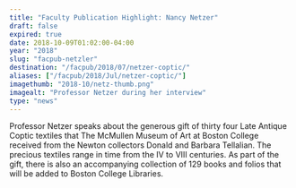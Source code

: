 ```yaml
---
title: "Faculty Publication Highlight: Nancy Netzer"
draft: false
expired: true
date: 2018-10-09T01:02:00-04:00
year: "2018"
slug: "facpub-netzler"
destination: "/facpub/2018/07/netzer-coptic/"
aliases: ["/facpub/2018/Jul/netzer-coptic/"]
imagethumb: "2018-10/netz-thumb.png"
imagealt: "Professor Netzer during her interview"
type: "news"
---
```


Professor Netzer ​speaks about ​the generous gift of thirty four Late Antique Coptic textiles ​that ​The McMullen Museum of Art at Boston College received ​from ​the Newton collectors Donald and Barbara Tellalian. The ​precious ​textiles range in time from the IV to VIII centuries. As part of the gift, there is also an accompanying collection of 129 books and folios that will be added to Boston College Libraries.
